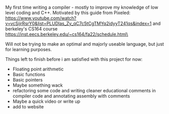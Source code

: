 My first time writing a compiler - mostly to improve my knowledge of low level coding and C++.
Motivated by this guide from Pixeled: https://www.youtube.com/watch?v=vcSijrRsrY0&list=PLUDlas_Zy_qC7c5tCgTMYq2idyyT241qs&index=1
and berkeley's CS164 course https://inst.eecs.berkeley.edu/~cs164/fa22/schedule.html\

Will not be trying to make an optimal and majorly useable language, but just for learning purposes. 

Things left to finish before i am satisfied with this project for now:
  - Floating point arithmetic
  - Basic functions
  - Basic pointers 
  - Maybe something wack
  - refactoring some code and writing cleaner educational comments in compiler code and annotating assembly with comments
  - Maybe a quick video or write up
  - add to website
